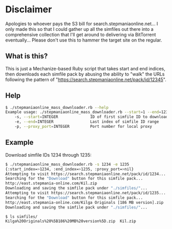 # Disclaimer
Apologies to whoever pays the S3 bill for search.stepmaniaonline.net... I only made this so that I could gather up all the simfiles out there into a comprehensive collection that I'll get around to delivering via BitTorrent eventually...
Please don't use this to hammer the target site on the regular.

## What is this?
This is just a Mechanize-based Ruby script that takes start and end indices, then downloads each simfile pack by abusing the ability to "walk" the URLs following the pattern of "https://search.stepmaniaonline.net/pack/id/12345".

## Help
```bash
$ ./stepmaniaonline_mass_downloader.rb --help
Example usage: ./stepmaniaonline_mass_downloader.rb --start=1 --end=1234 -p 8118
    -s, --start=INTEGER              ID of first simfile ID to download
    -e, --end=INTEGER                Last index of simfile ID range
    -p, --proxy_port=INTEGER         Port number for local proxy
```

## Example
Download simfile IDs 1234 through 1235:
```bash
$ ./stepmaniaonline_mass_downloader.rb -s 1234 -e 1235
{:start_index=>1234, :end_index=>1235, :proxy_port=>nil}
Attempting to visit https://search.stepmaniaonline.net/pack/id/1234...
Searching for the "Download" button for this simfile pack...
http://east.stepmania-online.com/Kil.zip
Downloading and saving the simfile pack under "./simfiles/"...
Attempting to visit https://search.stepmaniaonline.net/pack/id/1235...
Searching for the "Download" button for this simfile pack...
http://east.stepmania-online.com/Kilga Originals [186 MB version].zip
Downloading and saving the simfile pack under "./simfiles/"...

$ ls simfiles/
Kilga%20Originals%20%5B186%20MB%20version%5D.zip  Kil.zip
```
